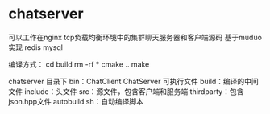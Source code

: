 # chatserver
可以工作在nginx tcp负载均衡环境中的集群聊天服务器和客户端源码 基于muduo实现 redis mysql

编译方式：
cd build
rm -rf *
cmake ..
make

chatserver 目录下
bin：ChatClient ChatServer 可执行文件
build：编译的中间文件
include：头文件
src：源文件，包含客户端和服务端
thirdparty：包含json.hpp文件
autobuild.sh：自动编译脚本

